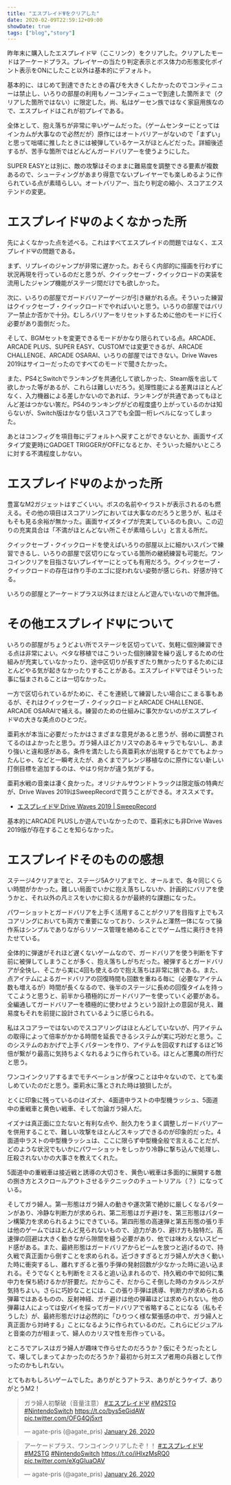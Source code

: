 ```yaml
---
title: "エスプレイドΨをクリアした"
date: 2020-02-09T22:59:12+09:00
showDate: true
tags: ["blog","story"]
---
```


昨年末に購入したエスプレイドΨ（ここリンク）をクリアした。クリアしたモードはアーケードプラス。プレイヤーの当たり判定表示とボス体力の形態変化ポイント表示をONにしたこと以外は基本的にデフォルト。

基本的に、はじめて到達できたときの喜びを大きくしたかったのでコンティニューは禁止し、いろりの部屋の利用もノーコンティニューで到達した箇所まで（クリアした箇所ではない）に限定した。尚、私はゲーセン族ではなく家庭用族なので、エスプレイドはこれが初プレイである。

全体として、抱え落ちが非常に辛いゲームだった。（ゲームセンターにとってはインカムが大事なので必然だが）原作にはオートバリアーがないので「まずい」と思って咄嗟に推したときには被弾しているケースがほとんどだった。詳細後述するが、苦手な箇所ではどんどんガードバリアーを使うようにした。

SUPER EASYとは別に、敵の攻撃はそのままに難易度を調整できる要素が複数あるので、シューティングがあまり得意でないプレイヤーでも楽しめるように作られている点が素晴らしい。オートバリアー、当たり判定の縮小、スコアエクステンドの変更。

# エスプレイドΨのよくなかった所

先によくなかった点を述べる。これはすべてエスプレイドの問題ではなく、エスプレイドΨの問題である。

まず、リプレイのジャンプが非常に遅かった。おそらく内部的に描画を行わずに状況再現を行っているのだと思うが、クイックセーブ・クイックロードの実装を流用したジャンプ機能がステージ間だけでも欲しかった。

次に、いろりの部屋でガードバリアーゲージが引き継がれる点。そういった練習はクイックセーブ・クイックロードでやればいいと思う。いろりの部屋ではバリアー禁止か否かで十分。むしろバリアーをリセットするために他のモードに行く必要があり面倒だった。

そして、BGMセットを変更できるモードがかなり限られている点。ARCADE、ARCADE PLUS、SUPER EASY、CUSTOMでは変更できるが、ARCADE CHALLENGE、ARCADE OSARAI、いろりの部屋ではできない。Drive Waves 2019はサイコーだったのですべてのモードで聞きたかった。

また、PS4とSwitchでランキングを共通化して欲しかった、Steam版を出して欲しかった等があるが、これらは難しいだろう。処理性能による差異はほとんどなく、入力機器による差しかないのであれば、ランキングが共通であってもほとんど差はつかない筈だ。PS4のランキングがどの程度盛り上がっているのかは知らないが、Switch版はかなり低いスコアでも全国一桁レベルになってしまった。

あとはコンフィグを項目毎にデフォルトへ戻すことができないとか、画面サイズタイプ変更時にGADGET TRIGGERがOFFになるとか、そういった細かいところに対する不満程度しかない。

# エスプレイドΨのよかった所

豊富なM2ガジェットはすごくいい。ボスの名前やイラストが表示されるのも燃える。その他の項目はスコアリングにおいては大事なのだろうと思うが、私はそもそも見る余裕が無かった。画面サイズタイプが充実しているのも良い。この辺りの充実具合は「不満がほとんどない所こそが素晴らしい」と言える所だ。

クイックセーブ・クイックロードを使えばいろりの部屋以上に細かいスパンで練習できるし、いろりの部屋で区切りになっている箇所の継続練習も可能だ。ワンコインクリアを目指さないプレイヤーにとっても有用だろう。クイックセーブ・クイックロードの存在は作り手のエゴに捉われない姿勢が感じられ、好感が持てる。

いろりの部屋とアーケードプラス以外はまだほとんど遊んでいないので無評価。

# その他エスプレイドΨについて

いろりの部屋がちょうどよい所でステージを区切っていて、気軽に個別練習できる点は非常によい。ベタな移植ではこういった個別練習を繰り返しするための仕組みが充実していなかったり、途中区切りが長すぎたり無かったりするためにほとんどやる気が起きなかったりすることがある。エスプレイドΨではそういった事に悩まされることは一切なかった。

一方で区切られているがために、そこを連続して練習したい場合にこまる事もあるが、それはクイックセーブ・クイックロードとARCADE CHALLENGE、ARCADE OSARAIで補える。練習のための仕組みに事欠かないのがエスプレイドΨの大きな美点のひとつだ。

亜莉水が本当に必要だったかはさまざまな意見があると思うが、弱めに調整されてるのはよかったと思う。ガラ婦人ほどカリスマのあるキャラでもないし、あまり強いと違和感がある。条件を満たしたら真亜莉水が出現するとかでてもよかったんじゃ、などと一瞬考えたが、あくまでアレンジ移植なのに原作にない新しい打倒目標を追加するのは、やはり何かが違う気がする。

亜莉水戦の音楽は凄く良かった。オリジナルサウンドトラックは限定版の特典だが、Drive Waves 2019はSweepRecordで買うことができる。オススメです。

- [エスプレイドΨ Drive Waves 2019 | SweepRecord](https://sweeprecord.com/srin-1166/)

基本的にARCADE PLUSしか遊んでいなかったので、亜莉水にも非Drive Waves 2019版が存在することを知らなかった。

# エスプレイドそのものの感想

ステージ4クリアまでと、ステージ5Aクリアまでと、オールまで、各々同じくらい時間がかかった。難しい局面でいかに抱え落ちしないか、計画的にバリアを使うかと、それ以外の凡ミスをいかに抑えるかが最終的な課題になった。

パワーショットとガードバリアを上手く活用することがクリアを目指す上でもスコアリングにおいても両方で重要になっており、システムと渾然一体になって操作系はシンプルでありながらリソース管理を絡めることでゲーム性に奥行きを持たせている。

全体的に弾速がそれほど遅くないゲームなので、ガードバリアを使う判断を下す前に被弾してしまうことが多く、抱え落ちしがちだった。被弾するとガードバリアが全快し、そこから実に4回も使えるので抱え落ちは非常に損である。また、点アイテムによるガードバリアの回復時間も回数を重ねる毎に（必要なアイテム数も増えるが）時間が長くなるので、後半のステージに長めの回復タイムを持ってこようと思うと、前半から積極的にガードバリアーを使っていく必要がある。全編通してガードバリアーを積極的に使わせようという設計上の意図が見え、難易度もそれを前提に設計されているように感じられる。

私はスコアラーではないのでスコアリングはほとんどしていないが、円アイテムの取得によって倍率がかかる時間を延長できるシステムが実に巧妙だと思う。このシステムのおかげで上手くパターンを作り、アイテムを回収すればするほど16倍が繋がり最高に気持ちよくなれるように作られている。ほとんど悪魔の所行だと思う。

ワンコインクリアするまでモチベーションが保つことは中々ないので、とても楽しめていたのだと思う。亜莉水に落とされた時は狼狽したが。

とくに印象に残っているのはイズナ、4面道中ラストの中型機ラッシュ、5面道中の重戦車と黄色い戦車、そして勿論ガラ婦人だ。

イズナは真正面に立たないと有利な点や、耐久力をうまく調整しガードバリアーを併用することで、難しい攻撃をほとんどスキップできるのが印象的だった。4面道中ラストの中型機ラッシュは、ここに限らず中型機全般で言えることだが、どのような状況でもいかにパワーショットをしっかり冷静に撃ち込んで処理し、圧殺されないかの大事さを教えてくれた。

5面道中の重戦車は接近戦と誘導の大切さを、黄色い戦車は多面的に展開する敵の捌き方とスクロールアウトさせるテクニックのチュートリアル（？）になっている。

そしてガラ婦人。第一形態はガラ婦人の動きや運次第で絶妙に厳しくなるパターンがあり、冷静な判断力が求められ、第二形態はガチ避けを、第三形態はパターン構築力を求められるようにできている。第四形態の高速弾と第五形態の張り手は他のゲームではほとんど見られないもので、迫力があり、避け方も独特だ。高速弾の回避は大きく動きながら隙間を縫う必要があり、他では味わえないスピード感がある。また、最終形態はガードバリアからビームを放つと逃げるので、持久戦で真正面から倒すことを求められる。近づきすぎるとガラ婦人が大きく動いた時に衝突するし、離れすぎると張り手弾の発射回数が少なかった時に追い込まれる。そうでなくとも判断をミスると追い込まれるので、持久戦の中で如何に集中力を保ち続けるかが肝要だ。だからこそ、だからこそ倒した時のカタルシスが気持ちよい。さらに巧妙なことには、この張り手弾は誘導、判断力が求められる弾幕ではあるものの、反射神経、ガチ避けは他の弾幕ほどは求められない。他の弾幕は人によっては安パイを採ってガードバリアで省略することになる（私もそうした）が、最終形態だけは必然的に「ひりつく様な緊張感の中で、ガラ婦人と真正面から対峙する」ことになるように作られているのだ。これらにビジュアルと音楽の力が相まって、婦人のカリスマ性を形作っている。

ところでアレスはガラ婦人が趣味で作らせたのだろうか？仮にそうだったとして、壊してしまってよかったのだろうか？最初から対エスプ者用の兵器として作ったのかもしれない。

とてもおもしろいゲームでした。ありがとうアトラス、ありがとうケイブ、ありがとうM2！

<blockquote class="twitter-tweet"><p lang="ja" dir="ltr">ガラ婦人初撃破（音量注意） <a href="https://twitter.com/hashtag/%E3%82%A8%E3%82%B9%E3%83%97%E3%83%AC%E3%82%A4%E3%83%89%CE%A8?src=hash&amp;ref_src=twsrc%5Etfw">#エスプレイドΨ</a> <a href="https://twitter.com/hashtag/M2STG?src=hash&amp;ref_src=twsrc%5Etfw">#M2STG</a> <a href="https://twitter.com/hashtag/NintendoSwitch?src=hash&amp;ref_src=twsrc%5Etfw">#NintendoSwitch</a> <a href="https://t.co/bys5eGidAW">https://t.co/bys5eGidAW</a> <a href="https://t.co/OFG4Qj5xrt">pic.twitter.com/OFG4Qj5xrt</a></p>&mdash; agate-pris (@agate_pris) <a href="https://twitter.com/agate_pris/status/1221483487846264832?ref_src=twsrc%5Etfw">January 26, 2020</a></blockquote> <script async src="https://platform.twitter.com/widgets.js" charset="utf-8"></script>

<blockquote class="twitter-tweet"><p lang="ja" dir="ltr">アーケードプラス、ワンコインクリアしたぞ！！ <a href="https://twitter.com/hashtag/%E3%82%A8%E3%82%B9%E3%83%97%E3%83%AC%E3%82%A4%E3%83%89%CE%A8?src=hash&amp;ref_src=twsrc%5Etfw">#エスプレイドΨ</a> <a href="https://twitter.com/hashtag/M2STG?src=hash&amp;ref_src=twsrc%5Etfw">#M2STG</a> <a href="https://twitter.com/hashtag/NintendoSwitch?src=hash&amp;ref_src=twsrc%5Etfw">#NintendoSwitch</a> <a href="https://t.co/iHlxzMsRQ0">https://t.co/iHlxzMsRQ0</a> <a href="https://t.co/eXgGIuaOAV">pic.twitter.com/eXgGIuaOAV</a></p>&mdash; agate-pris (@agate_pris) <a href="https://twitter.com/agate_pris/status/1221484192409608192?ref_src=twsrc%5Etfw">January 26, 2020</a></blockquote> <script async src="https://platform.twitter.com/widgets.js" charset="utf-8"></script>
